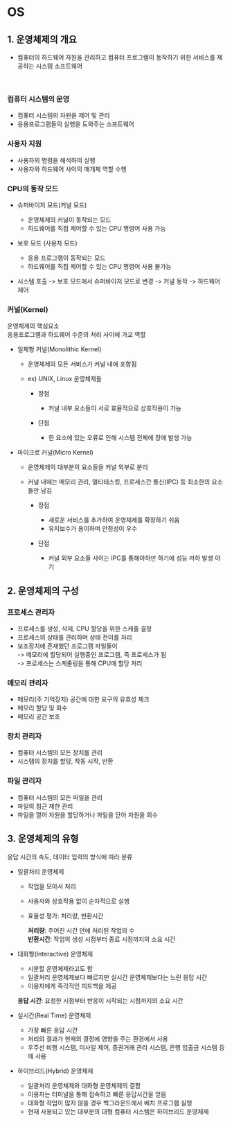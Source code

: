 # OS

## 1. 운영체제의 개요

- 컴퓨터의 하드웨어 자원을 관리하고 컴퓨터 프로그램이 동작하기 위한 서비스를 제공하는 시스템 소프트웨어

<br />

### 컴퓨터 시스템의 운영

- 컴퓨터 시스템의 자원을 제어 및 관리
- 응용프로그램들의 실행을 도와주는 소프트웨어

### 사용자 지원

- 사용자의 명령을 해석하여 실행
- 사용자와 하드웨어 사이의 매개체 역할 수행

### CPU의 동작 모드

- 슈퍼바이저 모드(커널 모드)

  - 운영체제의 커널이 동작되는 모드
  - 하드웨어를 직접 제어할 수 있는 CPU 명령어 사용 가능

- 보호 모드 (사용자 모드)

  - 응용 프로그램이 동작되는 모드
  - 하드웨어를 직접 제어할 수 있는 CPU 명령어 사용 불가능

- 시스템 호출 -> 보호 모드에서 슈퍼바이저 모드로 변경 -> 커널 동작 -> 하드웨어 제어

### 커널(Kernel)

운영체제의 핵심요소  
응용프로그램과 하드웨어 수준의 처리 사이에 가교 역할

- 일체형 커널(Monolithic Kernel)

  - 운영체제의 모든 서비스가 커널 내에 포함됨
  - ex) UNIX, Linux 운영체제들

    - 장점

      - 커널 내부 요소들이 서로 효율적으로 상호작용이 가능

    - 단점
      - 한 요소에 있는 오류로 인해 시스템 전체에 장애 발생 가능

- 마이크로 커널(Micro Kernel)

  - 운영체제의 대부분의 요소들을 커널 외부로 분리
  - 커널 내에는 메모리 관리, 멀티태스킹, 프로세스간 통신(IPC) 등 최소한의 요소들만 남김

    - 장점

      - 새로운 서비스를 추가하여 운영체제를 확장하기 쉬움
      - 유지보수가 용이하며 안정성이 우수

    - 단점
      - 커널 외부 요소들 사이는 IPC를 통해야하만 하기에 성능 저하 발생 야기

## 2. 운영체제의 구성

### 프로세스 관리자

- 프로세스를 생성, 삭제, CPU 할당을 위한 스케줄 결정
- 프로세스의 상태를 관리하며 상태 전이를 처리
- 보조장치에 존재했던 프로그램 파일들이  
  -> 메모리에 할당되어 실행중인 프로그램, 즉 프로세스가 됨  
  -> 프로세스는 스케줄링을 통해 CPU에 할당 처리

### 메모리 관리자

- 메모리(주 기억장치) 공간에 대한 요구의 유효성 체크
- 메모리 할당 및 회수
- 메모리 공간 보호

### 장치 관리자

- 컴퓨터 시스템의 모든 장치를 관리
- 시스템의 장치를 할당, 작동 시작, 반환

### 파일 관리자

- 컴퓨터 시스템의 모든 파일을 관리
- 파일의 접근 제한 관리
- 파일을 열어 자원을 할당하거나 파일을 닫아 자원을 회수

## 3. 운영체제의 유형

응답 시간의 속도, 데이터 입력의 방식에 따라 분류

- 일괄처리 운영체제

  - 작업을 모아서 처리
  - 사용자와 상호작용 없이 순차적으로 실행
  - 효율성 평가: 처리량, 반환시간

    **처리량**: 주어진 시간 안에 처리된 작업의 수  
    **반환시간**: 작업의 생성 시점부터 종료 시점까지의 소요 시간

- 대화형(Interactive) 운영체제

  - 시분할 운영체제라고도 함
  - 일괄처리 운영체제보다 빠르지만 실시간 운영체제보다는 느린 응답 시간
  - 이용자에게 즉각적인 피드백을 제공

  **응답 시간**: 요청한 시점부터 반응이 시작되는 시점까지의 소요 시간

- 실시간(Real Time) 운영체제

  - 가장 빠른 응답 시간
  - 처리의 결과가 현재의 결정에 영향을 주는 환경에서 사용
  - 우주선 비행 시스템, 미사일 제어, 증권거래 관리 시스템, 은행 입출금 시스템 등에 사용

- 하이브리드(Hybrid) 운영체제

  - 일괄처리 운영체제와 대화형 운영체제의 결합
  - 이용자는 터미널을 통해 접속하고 빠른 응답시간을 얻음
  - 대화형 작업이 많지 않을 경우 백그라운드에서 배치 프로그램 실행
  - 현재 사용되고 있는 대부분의 대형 컴퓨터 시스템은 하이브리드 운영체제
